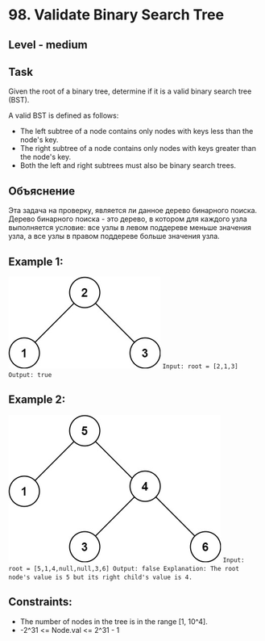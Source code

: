 # 98. Validate Binary Search Tree


## Level - medium


## Task
Given the root of a binary tree, determine if it is a valid binary search tree (BST).

A valid BST is defined as follows:
- The left subtree of a node contains only nodes with keys less than the node's key.
- The right subtree of a node contains only nodes with keys greater than the node's key.
- Both the left and right subtrees must also be binary search trees.


## Объяснение
Эта задача на проверку, является ли данное дерево бинарного поиска. 
Дерево бинарного поиска - это дерево, в котором для каждого узла выполняется условие: 
все узлы в левом поддереве меньше значения узла, а все узлы в правом поддереве больше значения узла.


## Example 1:
![img.png](img.png)
``
Input: root = [2,1,3]
Output: true
``


## Example 2:
![img_1.png](img_1.png)
``
Input: root = [5,1,4,null,null,3,6]
Output: false
Explanation: The root node's value is 5 but its right child's value is 4.
``


## Constraints:
- The number of nodes in the tree is in the range [1, 10^4].
- -2^31 <= Node.val <= 2^31 - 1